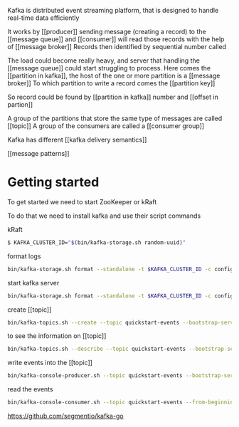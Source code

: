 Kafka is distributed event streaming platform, that is designed to handle real-time data efficiently

It works by [[producer]] sending message (creating a record) to the [[message queue]] and [[consumer]] will read those records with the help of [[message broker]]
Records then identified by sequential number called

The load could become really heavy, and server that handling the [[message queue]] could start struggling to process.
Here comes the [[partition in kafka]], the host of the one or more partition is a [[message broker]]
To which partition to write a record comes the [[partition key]]

So record could be found by [[partition in kafka]] number and [[offset in partion]]

A group of the partitions that store the same type of messages are called [[topic]]
A group of the consumers are called a [[consumer group]]


Kafka has different [[kafka delivery semantics]]

[[message patterns]]


# Getting started
To get started we need to start ZooKeeper or kRaft

To do that we need to install kafka and use their script commands

kRaft
```bash
$ KAFKA_CLUSTER_ID="$(bin/kafka-storage.sh random-uuid)"
```
format logs
```bash
bin/kafka-storage.sh format --standalone -t $KAFKA_CLUSTER_ID -c config/kraft/reconfig-server.properties
```
start kafka server
```bash
bin/kafka-storage.sh format --standalone -t $KAFKA_CLUSTER_ID -c config/kraft/reconfig-server.properties
```


create [[topic]]
```bash
bin/kafka-topics.sh --create --topic quickstart-events --bootstrap-server localhost:9092
```

to see the information on [[topic]]
```bash
bin/kafka-topics.sh --describe --topic quickstart-events --bootstrap-server localhost:9092
```

write events into the [[topic]]
```bash
bin/kafka-console-producer.sh --topic quickstart-events --bootstrap-server localhost:9092
```

read the events
```bash
bin/kafka-console-consumer.sh --topic quickstart-events --from-beginning --bootstrap-server localhost:9092
```

https://github.com/segmentio/kafka-go